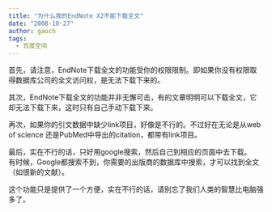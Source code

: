 ```yaml
---
title: "为什么我的EndNote X2不能下载全文"
date: "2008-10-27"
author: gaoch
tags:
  - 百度空间
---
```


首先，请注意，EndNote下载全文的功能受你的权限限制。即如果你没有权限取得数据库公司的全文访问权，是无法下载下来的。  
  
其次，EndNote下载全文的功能并非无懈可击，有的文章明明可以下载全文，它却无法下载下来，这时只有自己手动下载下来。  
  
再次，如果你的引文数据中缺少link项目，好像是不行的。不过好在无论是从web
of science 还是PubMed中导出的citation，都带有link项目。  
  
最后，实在不行的话，只好用google搜索，然后自己到相应的页面中去下载。  
有时候，Google都搜索不到，你需要的出版商的数据库中搜索，才可以找到全文（如很新的文献）。  
  
这个功能只是提供了一个方便，实在不行的话，请别忘了我们人类的智慧比电脑强多了。

